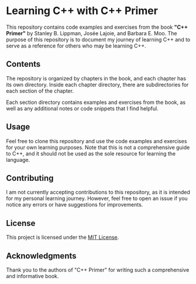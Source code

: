 <!--
 Copyright 2023 waougri
 
 Licensed under the Apache License, Version 2.0 (the "License");
 you may not use this file except in compliance with the License.
 You may obtain a copy of the License at
 
     http://www.apache.org/licenses/LICENSE-2.0
 
 Unless required by applicable law or agreed to in writing, software
 distributed under the License is distributed on an "AS IS" BASIS,
 WITHOUT WARRANTIES OR CONDITIONS OF ANY KIND, either express or implied.
 See the License for the specific language governing permissions and
 limitations under the License.
-->

# Learning C++ with C++ Primer

This repository contains code examples and exercises from the book **"C++ Primer"** by Stanley B. Lippman, Josée Lajoie, and Barbara E. Moo. The purpose of this repository is to document my journey of learning C++ and to serve as a reference for others who may be learning C++.

## Contents

The repository is organized by chapters in the book, and each chapter has its own directory. Inside each chapter directory, there are subdirectories for each section of the chapter.

Each section directory contains examples and exercises from the book, as well as any additional notes or code snippets that I find helpful.

## Usage

Feel free to clone this repository and use the code examples and exercises for your own learning purposes. Note that this is not a comprehensive guide to C++, and it should not be used as the sole resource for learning the language.

## Contributing

I am not currently accepting contributions to this repository, as it is intended for my personal learning journey. However, feel free to open an issue if you notice any errors or have suggestions for improvements.

## License

This project is licensed under the [MIT License](LICENSE).

## Acknowledgments

Thank you to the authors of "C++ Primer" for writing such a comprehensive and informative book.
